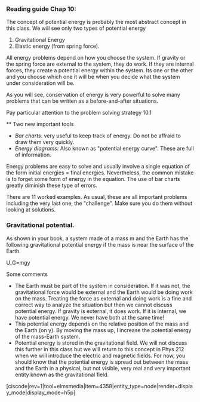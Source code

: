 ### Reading guide Chap 10: 

The concept of potential energy is probably the most abstract concept in this class. We will see only two types of potential energy

1. Gravitational Energy
2. Elastic energy (from spring force). 

<lrndesign-sidenote label="Instructor Note" icon="bookmark" bg-color="#c2e5f2">
All energy problems depend on how you choose the system. If gravity or the spring force are external to the system, they do work. If they are internal forces, they create a potential energy within the system. Its one or the other and you choose which one it will be when you decide what the system under consideration will be.
</lrndesign-sidenote>

As you will see, conservation of energy is very powerful to solve many problems that can be written as a before-and-after situations. 

Pay particular attention to the problem solving strategy 10.1

** Two new important tools

* _Bar charts_. very useful to keep track of energy. Do not be affraid to draw them very quickly. 
* _Energy diagrams:_ Also known as "potential energy curve". These are full of information. 

<lrndesign-sidenote label="Instructor Note" icon="bookmark" bg-color="#c2e5f2">
Energy problems are easy to solve and usually involve a single equation of the form initial energies = final energies. Nevertheless, the common mistake is to forget some form of energy in the equation. The use of bar charts greatly diminish these type of errors. 
</lrndesign-sidenote>

There are 11 worked examples. As usual, these are all important problems including the very last one, the "challenge". Make sure you do them without looking at solutions.

<stop-note>
    <span slot="All of Chap 10 or start with 10.1 and 10.2 first"></span>
</stop-note>

### Gravitational potential. 

As shown in your book, a system made of a mass m and the Earth has the following gravitational potential energy if the mass is near the surface of the Earth. 

<lrn-math>U_G=mgy </lrn-math>

Some comments

* The Earth must be part of the system in consideration. If it was not, the gravitational force would be external and the Earth would be doing work on the mass. Treating the force as external and doing work is a fine and correct way to analyze the situation but then we cannot discuss potential energy. If gravity is external, it does work. If it is internal, we have potential energy. We never have both at the same time!
* This potential energy depends on the relative position of the mass and the Earth (on y). By moving the mass up, I increase the potential energy of the mass-Earth system. 
* Potential energy is stored in the gravitational field. We will not discuss this further in this class but we will return to this concept in Phys 212  when we will introduce the electric and magnetic fields. For now, you should know that the potential energy is spread out between the mass and the Earth in a physical, but not visible, very real and very important entity known as the gravitational field. 

[ciscode|rev=1|tool=elmsmedia|item=4358|entity_type=node|render=display_mode|display_mode=h5p]